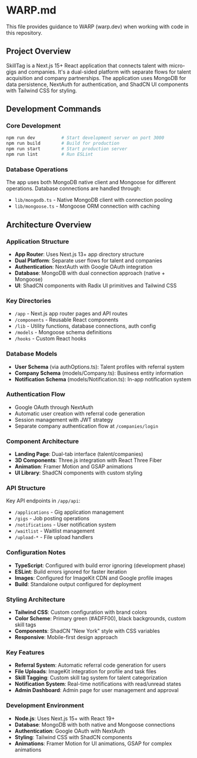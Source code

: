 # WARP.md

This file provides guidance to WARP (warp.dev) when working with code in this repository.

## Project Overview

SkillTag is a Next.js 15+ React application that connects talent with micro-gigs and companies. It's a dual-sided platform with separate flows for talent acquisition and company partnerships. The application uses MongoDB for data persistence, NextAuth for authentication, and ShadCN UI components with Tailwind CSS for styling.

## Development Commands

### Core Development
```bash
npm run dev          # Start development server on port 3000
npm run build        # Build for production
npm run start        # Start production server
npm run lint         # Run ESLint
```

### Database Operations
The app uses both MongoDB native client and Mongoose for different operations. Database connections are handled through:
- `lib/mongodb.ts` - Native MongoDB client with connection pooling
- `lib/mongoose.ts` - Mongoose ORM connection with caching

## Architecture Overview

### Application Structure
- **App Router**: Uses Next.js 13+ app directory structure
- **Dual Platform**: Separate user flows for talent and companies
- **Authentication**: NextAuth with Google OAuth integration
- **Database**: MongoDB with dual connection approach (native + Mongoose)
- **UI**: ShadCN components with Radix UI primitives and Tailwind CSS

### Key Directories
- `/app` - Next.js app router pages and API routes
- `/components` - Reusable React components
- `/lib` - Utility functions, database connections, auth config
- `/models` - Mongoose schema definitions
- `/hooks` - Custom React hooks

### Database Models
- **User Schema** (via authOptions.ts): Talent profiles with referral system
- **Company Schema** (models/Company.ts): Business entity information
- **Notification Schema** (models/Notification.ts): In-app notification system

### Authentication Flow
- Google OAuth through NextAuth
- Automatic user creation with referral code generation
- Session management with JWT strategy
- Separate company authentication flow at `/companies/login`

### Component Architecture
- **Landing Page**: Dual-tab interface (talent/companies)
- **3D Components**: Three.js integration with React Three Fiber
- **Animation**: Framer Motion and GSAP animations
- **UI Library**: ShadCN components with custom styling

### API Structure
Key API endpoints in `/app/api`:
- `/applications` - Gig application management
- `/gigs` - Job posting operations
- `/notifications` - User notification system
- `/waitlist` - Waitlist management
- `/upload-*` - File upload handlers

### Configuration Notes
- **TypeScript**: Configured with build error ignoring (development phase)
- **ESLint**: Build errors ignored for faster iteration
- **Images**: Configured for ImageKit CDN and Google profile images
- **Build**: Standalone output configured for deployment

### Styling Architecture
- **Tailwind CSS**: Custom configuration with brand colors
- **Color Scheme**: Primary green (#ADFF00), black backgrounds, custom skill tags
- **Components**: ShadCN "New York" style with CSS variables
- **Responsive**: Mobile-first design approach

### Key Features
- **Referral System**: Automatic referral code generation for users
- **File Uploads**: ImageKit integration for profile and task files
- **Skill Tagging**: Custom skill tag system for talent categorization
- **Notification System**: Real-time notifications with read/unread states
- **Admin Dashboard**: Admin page for user management and approval

### Development Environment
- **Node.js**: Uses Next.js 15+ with React 19+
- **Database**: MongoDB with both native and Mongoose connections
- **Authentication**: Google OAuth with NextAuth
- **Styling**: Tailwind CSS with ShadCN components
- **Animations**: Framer Motion for UI animations, GSAP for complex animations